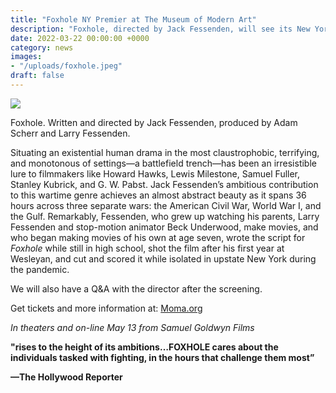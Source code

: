 ```yaml
---
title: "Foxhole NY Premier at The Museum of Modern Art"
description: "Foxhole, directed by Jack Fessenden, will see its New York premier at The Museum of Modern Art on Saturday, April 2nd at 6:30 p.m."
date: 2022-03-22 00:00:00 +0000
category: news
images:
- "/uploads/foxhole.jpeg"
draft: false
---
```


![](/uploads/foxhole.jpeg)

Foxhole. Written and directed by Jack Fessenden, produced by Adam Scherr and Larry Fessenden.

Situating an existential human drama in the most claustrophobic, terrifying, and monotonous of settings—a battlefield trench—has been an irresistible lure to filmmakers like Howard Hawks, Lewis Milestone, Samuel Fuller, Stanley Kubrick, and G. W. Pabst. Jack Fessenden’s ambitious contribution to this wartime genre achieves an almost abstract beauty as it spans 36 hours across three separate wars: the American Civil War, World War I, and the Gulf. Remarkably, Fessenden, who grew up watching his parents, Larry Fessenden and stop-motion animator Beck Underwood, make movies, and who began making movies of his own at age seven, wrote the script for _Foxhole_ while still in high school, shot the film after his first year at Wesleyan, and cut and scored it while isolated in upstate New York during the pandemic.

We will also have a Q&A with the director after the screening.

Get tickets and more information at: [Moma.org](https://www.moma.org/calendar/events/7717 "Moma")

_In theaters and on-line May 13 from Samuel Goldwyn Films_

**"rises to the height of its ambitions…FOXHOLE cares about the individuals tasked with fighting, in the hours that challenge them most”**

**—The Hollywood Reporter**